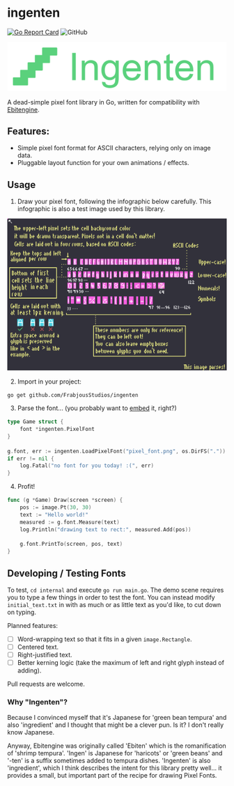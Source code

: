 
# ingenten

[![Go Report Card](https://goreportcard.com/badge/github.com/Frabjous-Studios/ingenten)](https://goreportcard.com/report/github.com/Frabjous-Studios/ingenten)
![GitHub](https://img.shields.io/github/license/Frabjous-Studios/ingenten)

![Ingenten logo](./logo.png)

A dead-simple pixel font library in Go, written for compatibility with [Ebitengine](https://ebitengine.org).

## Features:

* Simple pixel font format for ASCII characters, relying only on image data.
* Pluggable layout function for your own animations / effects. 

## Usage

1) Draw your pixel font, following the infographic below carefully. This infographic is also a test image used by this
   library.

![Example infographic which is also a valid pixel font.](./pixel_fonts-readme-large.png)

2) Import in your project:
```shell
go get github.com/FrabjousStudios/ingenten
```

3) Parse the font... (you probably want to [embed](https://pkg.go.dev/embed) it, right?)
```go
type Game struct {
	font *ingenten.PixelFont
}

g.font, err := ingenten.LoadPixelFont("pixel_font.png", os.DirFS("."))
if err != nil {
	log.Fatal("no font for you today! :(", err)
}
```

4) Profit!
```go
func (g *Game) Draw(screen *screen) {
	pos := image.Pt(30, 30)
	text := "Hello world!"
	measured := g.font.Measure(text)
	log.Println("drawing text to rect:", measured.Add(pos))
	
	g.font.PrintTo(screen, pos, text)
}
```

## Developing / Testing Fonts

To test, `cd internal` and execute `go run main.go`. The demo scene requires you to type a few things in order to
test the font. You can instead modify `initial_text.txt` in with as much or as little text as you'd like, to cut down on
typing.

Planned features:
* [ ] Word-wrapping text so that it fits in a given `image.Rectangle`.
* [ ] Centered text.
* [ ] Right-justified text.
* [ ] Better kerning logic (take the maximum of left and right glyph instead of adding).

Pull requests are welcome.

### Why "Ingenten"?

Because I convinced myself that it's Japanese for 'green bean tempura' and also 'ingredient' and I thought that might be
a clever pun. Is it? I don't really know Japanese. 

Anyway, Ebitengine was originally called 'Ebiten' which is the romanification of 'shrimp tempura'. 'Ingen' is Japanese
for 'haricots' or 'green beans' and '-ten' is a suffix sometimes added to tempura dishes. 'Ingenten' is also
'ingredient', which I think describes the intent for this library pretty well... it provides a small, but important part
of the recipe for drawing Pixel Fonts. 
